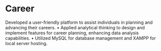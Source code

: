 # Career
 Developed a user-friendly platform to assist individuals in planning and advancing their careers. • Applied analytical thinking to design and implement features for career planning, enhancing data analysis capabilities. • Utilized MySQL for database management and XAMPP for local server hosting.
